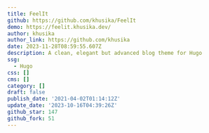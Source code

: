 ```yaml
---
title: FeelIt
github: https://github.com/khusika/FeelIt
demo: https://feelit.khusika.dev/
author: khusika
author_link: https://github.com/khusika
date: 2023-11-28T08:59:55.607Z
description: A clean, elegant but advanced blog theme for Hugo
ssg:
  - Hugo
css: []
cms: []
category: []
draft: false
publish_date: '2021-04-02T01:14:12Z'
update_date: '2023-10-16T04:39:26Z'
github_star: 147
github_fork: 51
---
```

